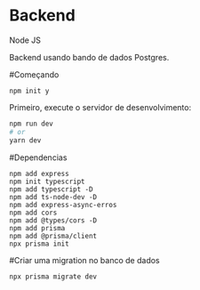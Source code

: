 # Backend

Node JS

Backend usando bando de dados Postgres.

#Começando

```
npm init y
```
Primeiro, execute o servidor de desenvolvimento:

```bash
npm run dev
# or
yarn dev
```
#Dependencias
```
npm add express
npm init typescript
npm add typescript -D
npm add ts-node-dev -D
npm add express-async-erros
npm add cors
npm add @types/cors -D
npm add prisma
npm add @prisma/client
npx prisma init
```

#Criar uma migration no banco de dados
```
npx prisma migrate dev
```
